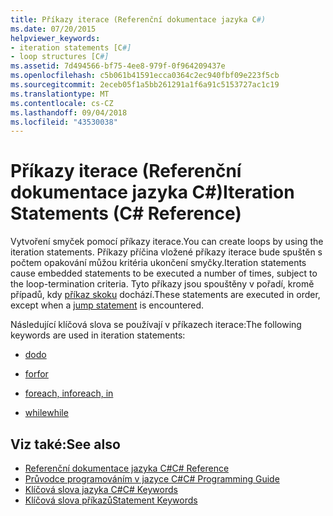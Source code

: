 ```yaml
---
title: Příkazy iterace (Referenční dokumentace jazyka C#)
ms.date: 07/20/2015
helpviewer_keywords:
- iteration statements [C#]
- loop structures [C#]
ms.assetid: 7d494566-bf75-4ee8-979f-0f964209437e
ms.openlocfilehash: c5b061b41591ecca0364c2ec940fbf09e223f5cb
ms.sourcegitcommit: 2eceb05f1a5bb261291a1f6a91c5153727ac1c19
ms.translationtype: MT
ms.contentlocale: cs-CZ
ms.lasthandoff: 09/04/2018
ms.locfileid: "43530038"
---
```

# <a name="iteration-statements-c-reference"></a><span data-ttu-id="8b8b1-102">Příkazy iterace (Referenční dokumentace jazyka C#)</span><span class="sxs-lookup"><span data-stu-id="8b8b1-102">Iteration Statements (C# Reference)</span></span>

<span data-ttu-id="8b8b1-103">Vytvoření smyček pomocí příkazy iterace.</span><span class="sxs-lookup"><span data-stu-id="8b8b1-103">You can create loops by using the iteration statements.</span></span> <span data-ttu-id="8b8b1-104">Příkazy příčina vložené příkazy iterace bude spuštěn s počtem opakování můžou kritéria ukončení smyčky.</span><span class="sxs-lookup"><span data-stu-id="8b8b1-104">Iteration statements cause embedded statements to be executed a number of times, subject to the loop-termination criteria.</span></span> <span data-ttu-id="8b8b1-105">Tyto příkazy jsou spouštěny v pořadí, kromě případů, kdy [příkaz skoku](jump-statements.md) dochází.</span><span class="sxs-lookup"><span data-stu-id="8b8b1-105">These statements are executed in order, except when a [jump statement](jump-statements.md) is encountered.</span></span>

<span data-ttu-id="8b8b1-106">Následující klíčová slova se používají v příkazech iterace:</span><span class="sxs-lookup"><span data-stu-id="8b8b1-106">The following keywords are used in iteration statements:</span></span>

- [<span data-ttu-id="8b8b1-107">do</span><span class="sxs-lookup"><span data-stu-id="8b8b1-107">do</span></span>](do.md)

- [<span data-ttu-id="8b8b1-108">for</span><span class="sxs-lookup"><span data-stu-id="8b8b1-108">for</span></span>](for.md)

- [<span data-ttu-id="8b8b1-109">foreach, in</span><span class="sxs-lookup"><span data-stu-id="8b8b1-109">foreach, in</span></span>](foreach-in.md)

- [<span data-ttu-id="8b8b1-110">while</span><span class="sxs-lookup"><span data-stu-id="8b8b1-110">while</span></span>](while.md)

## <a name="see-also"></a><span data-ttu-id="8b8b1-111">Viz také:</span><span class="sxs-lookup"><span data-stu-id="8b8b1-111">See also</span></span>

- [<span data-ttu-id="8b8b1-112">Referenční dokumentace jazyka C#</span><span class="sxs-lookup"><span data-stu-id="8b8b1-112">C# Reference</span></span>](../index.md)  
- [<span data-ttu-id="8b8b1-113">Průvodce programováním v jazyce C#</span><span class="sxs-lookup"><span data-stu-id="8b8b1-113">C# Programming Guide</span></span>](../../programming-guide/index.md)  
- [<span data-ttu-id="8b8b1-114">Klíčová slova jazyka C#</span><span class="sxs-lookup"><span data-stu-id="8b8b1-114">C# Keywords</span></span>](index.md)  
- [<span data-ttu-id="8b8b1-115">Klíčová slova příkazů</span><span class="sxs-lookup"><span data-stu-id="8b8b1-115">Statement Keywords</span></span>](statement-keywords.md)
